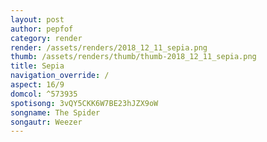 ```yaml
---
layout: post
author: pepfof
category: render
render: /assets/renders/2018_12_11_sepia.png
thumb: /assets/renders/thumb/thumb-2018_12_11_sepia.png
title: Sepia
navigation_override: /
aspect: 16/9
domcol: ^573935
spotisong: 3vQY5CKK6W7BE23hJZX9oW
songname: The Spider
songautr: Weezer
---
```


<!--USER BEGIN 1-->

<!--USER END 1-->

<!--more-->
<!--USER BEGIN 2-->

<!--USER END 2-->

